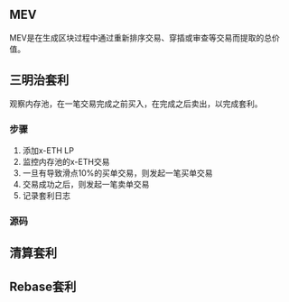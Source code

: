 ## MEV

MEV是在生成区块过程中通过重新排序交易、穿插或审查等交易而提取的总价值。

## 三明治套利

观察内存池，在一笔交易完成之前买入，在完成之后卖出，以完成套利。

### 步骤

1. 添加x-ETH LP
2. 监控内存池的x-ETH交易
3. 一旦有导致滑点10%的买单交易，则发起一笔买单交易
4. 交易成功之后，则发起一笔卖单交易
5. 记录套利日志

### 源码

## 清算套利

## Rebase套利
